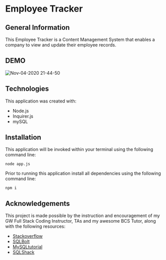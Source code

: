 # Employee Tracker

## General Information
This Employee Tracker is a Content Management System that enables a company to view and update their employee records.

## DEMO
![Nov-04-2020 21-44-50](https://user-images.githubusercontent.com/67653440/98191409-18f63780-1ee7-11eb-8459-2b894aceffdf.gif)

## Technologies
This application was created with: 

* Node.js
* Inquirer.js
* mySQL

## Installation
This application will be invoked within your terminal using the following command line:
```
node app.js
```
Prior to running this application install all dependencies using the following command line:
```
npm i
```

## Acknowledgements
This project is made possible by the instruction and encouragement of my GW Full Stack Coding Instructor, TAs and my awesome BCS Tutor, along with the following resources:

* [Stackoverflow](https://stackoverflow.com/)
* [SQLBolt](https://sqlbolt.com/)
* [MySQLtutorial](https://www.mysqltutorial.org/)
* [SQLShack](https://www.sqlshack.com/)